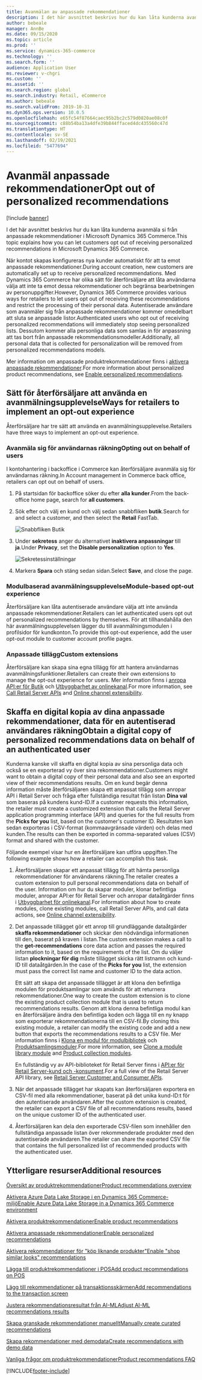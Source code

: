 ```yaml
---
title: Avanmälan av anpassade rekommendationer
description: I det här avsnittet beskrivs hur du kan låta kunderna avanmäla si från anpassade rekommendationer i Microsoft Dynamics 365 Commerce.
author: bebeale
manager: AnnBe
ms.date: 09/15/2020
ms.topic: article
ms.prod: ''
ms.service: dynamics-365-commerce
ms.technology: ''
ms.search.form: ''
audience: Application User
ms.reviewer: v-chgri
ms.custom: ''
ms.assetid: ''
ms.search.region: global
ms.search.industry: Retail, eCommerce
ms.author: bebeale
ms.search.validFrom: 2019-10-31
ms.dyn365.ops.version: 10.0.5
ms.openlocfilehash: e65fc54f87664caec95b2bc2c579d0820ae08c0f
ms.sourcegitcommit: c88b54ba13a4dfe39b844ffaced4dc435560c47d
ms.translationtype: HT
ms.contentlocale: sv-SE
ms.lasthandoff: 02/19/2021
ms.locfileid: "5477694"
---
```

# <a name="opt-out-of-personalized-recommendations"></a><span data-ttu-id="b56c0-103">Avanmäl anpassade rekommendationer</span><span class="sxs-lookup"><span data-stu-id="b56c0-103">Opt out of personalized recommendations</span></span>

[!include [banner](includes/banner.md)]

<span data-ttu-id="b56c0-104">I det här avsnittet beskrivs hur du kan låta kunderna avanmäla si från anpassade rekommendationer i Microsoft Dynamics 365 Commerce.</span><span class="sxs-lookup"><span data-stu-id="b56c0-104">This topic explains how you can let customers opt out of receiving personalized recommendations in Microsoft Dynamics 365 Commerce.</span></span>

<span data-ttu-id="b56c0-105">När kontot skapas konfigureras nya kunder automatiskt för att ta emot anpassade rekommendationer.</span><span class="sxs-lookup"><span data-stu-id="b56c0-105">During account creation, new customers are automatically set up to receive personalized recommendations.</span></span> <span data-ttu-id="b56c0-106">Med Dynamics 365 Commerce har olika sätt för återförsäljare att låta användarna välja att inte ta emot dessa rekommendationer och begränsa bearbetningen av personuppgifter.</span><span class="sxs-lookup"><span data-stu-id="b56c0-106">However, Dynamics 365 Commerce provides various ways for retailers to let users opt out of receiving these recommendations and restrict the processing of their personal data.</span></span> <span data-ttu-id="b56c0-107">Autentiserade användare som avanmäler sig från anpassade rekommendationer kommer omedelbart att sluta se anpassade listor.</span><span class="sxs-lookup"><span data-stu-id="b56c0-107">Authenticated users who opt out of receiving personalized recommendations will immediately stop seeing personalized lists.</span></span> <span data-ttu-id="b56c0-108">Dessutom kommer alla personliga data som samlas in för anpassning att tas bort från anpassade rekommendationsmodeller.</span><span class="sxs-lookup"><span data-stu-id="b56c0-108">Additionally, all personal data that is collected for personalization will be removed from personalized recommendations models.</span></span>

<span data-ttu-id="b56c0-109">Mer information om anpassade produktrekommendationer finns i [aktivera anpassade rekommendationer](personalized-recommendations.md).</span><span class="sxs-lookup"><span data-stu-id="b56c0-109">For more information about personalized product recommendations, see [Enable personalized recommendations](personalized-recommendations.md).</span></span>

## <a name="ways-for-retailers-to-implement-an-opt-out-experience"></a><span data-ttu-id="b56c0-110">Sätt för återförsäljare att använda en avanmälningsupplevelse</span><span class="sxs-lookup"><span data-stu-id="b56c0-110">Ways for retailers to implement an opt-out experience</span></span>

<span data-ttu-id="b56c0-111">Återförsäljare har tre sätt att använda en avanmälningsupplevelse.</span><span class="sxs-lookup"><span data-stu-id="b56c0-111">Retailers have three ways to implement an opt-out experience.</span></span>

### <a name="opting-out-on-behalf-of-users"></a><span data-ttu-id="b56c0-112">Avanmäla sig för användarnas räkning</span><span class="sxs-lookup"><span data-stu-id="b56c0-112">Opting out on behalf of users</span></span>

<span data-ttu-id="b56c0-113">I kontohantering i backoffice i Commerce kan återförsäljare avanmäla sig för användarnas räkning.</span><span class="sxs-lookup"><span data-stu-id="b56c0-113">In Account management in Commerce back office, retailers can opt out on behalf of users.</span></span>

1. <span data-ttu-id="b56c0-114">På startsidan för backoffice söker du efter **alla kunder**.</span><span class="sxs-lookup"><span data-stu-id="b56c0-114">From the back-office home page, search for **all customers**.</span></span>
1. <span data-ttu-id="b56c0-115">Sök efter och välj en kund och välj sedan snabbfliken **butik**.</span><span class="sxs-lookup"><span data-stu-id="b56c0-115">Search for and select a customer, and then select the **Retail** FastTab.</span></span>

    ![Snabbfliken Butik](./media/Disablepersonalizationpart1.png)

1. <span data-ttu-id="b56c0-117">Under **sekretess** anger du alternativet **inaktivera anpassningar** till **ja**.</span><span class="sxs-lookup"><span data-stu-id="b56c0-117">Under **Privacy**, set the **Disable personalization** option to **Yes**.</span></span>

    ![Sekretessinställningar](./media/Disablepersonalizationpart2.png)

1. <span data-ttu-id="b56c0-119">Markera **Spara** och stäng sedan sidan.</span><span class="sxs-lookup"><span data-stu-id="b56c0-119">Select **Save**, and close the page.</span></span>

### <a name="module-based-opt-out-experience"></a><span data-ttu-id="b56c0-120">Modulbaserad avanmälningsupplevelse</span><span class="sxs-lookup"><span data-stu-id="b56c0-120">Module-based opt-out experience</span></span>

<span data-ttu-id="b56c0-121">Återförsäljare kan låta autentiserade användare välja att inte använda anpassade rekommendationer.</span><span class="sxs-lookup"><span data-stu-id="b56c0-121">Retailers can let authenticated users opt out of personalized recommendations by themselves.</span></span> <span data-ttu-id="b56c0-122">För att tillhandahålla den här avanmälningsupplevelsen lägger du till avanmälningsmodulen i profilsidor för kundkonton.</span><span class="sxs-lookup"><span data-stu-id="b56c0-122">To provide this opt-out experience, add the user opt-out module to customer account profile pages.</span></span>

### <a name="custom-extensions"></a><span data-ttu-id="b56c0-123">Anpassade tillägg</span><span class="sxs-lookup"><span data-stu-id="b56c0-123">Custom extensions</span></span>

<span data-ttu-id="b56c0-124">Återförsäljare kan skapa sina egna tillägg för att hantera användarnas avanmälningsfunktioner.</span><span class="sxs-lookup"><span data-stu-id="b56c0-124">Retailers can create their own extensions to manage the opt-out experience for users.</span></span> <span data-ttu-id="b56c0-125">Mer information finns i [anropa API:er för Butik](e-commerce-extensibility/call-retail-server-apis.md) och [Utbyggbarhet av onlinekanal](e-commerce-extensibility/overview.md).</span><span class="sxs-lookup"><span data-stu-id="b56c0-125">For more information, see [Call Retail Server APIs](e-commerce-extensibility/call-retail-server-apis.md) and [Online channel extensibility](e-commerce-extensibility/overview.md).</span></span>

## <a name="obtain-a-digital-copy-of-personalized-recommendations-data-on-behalf-of-an-authenticated-user"></a><span data-ttu-id="b56c0-126">Skaffa en digital kopia av dina anpassade rekommendationer, data för en autentiserad användares räkning</span><span class="sxs-lookup"><span data-stu-id="b56c0-126">Obtain a digital copy of personalized recommendations data on behalf of an authenticated user</span></span>

<span data-ttu-id="b56c0-127">Kunderna kanske vill skaffa en digital kopia av sina personliga data och också se en exporterad vy över sina rekommendationer.</span><span class="sxs-lookup"><span data-stu-id="b56c0-127">Customers might want to obtain a digital copy of their personal data and also see an exported view of their recommendations results.</span></span> <span data-ttu-id="b56c0-128">Om en kund begär denna information måste återförsäljaren skapa ett anpassat tillägg som anropar API i Retail Server och fråga efter fullständiga resultat från listan **Dina val** som baseras på kundens kund-ID.</span><span class="sxs-lookup"><span data-stu-id="b56c0-128">If a customer requests this information, the retailer must create a customized extension that calls the Retail Server application programming interface (API) and queries for the full results from the **Picks for you** list, based on the customer's customer ID.</span></span> <span data-ttu-id="b56c0-129">Resultaten kan sedan exporteras i CSV-format (kommaavgränsade värden) och delas med kunden.</span><span class="sxs-lookup"><span data-stu-id="b56c0-129">The results can then be exported in comma-separated values (CSV) format and shared with the customer.</span></span>

<span data-ttu-id="b56c0-130">Följande exempel visar hur en återförsäljare kan utföra uppgiften.</span><span class="sxs-lookup"><span data-stu-id="b56c0-130">The following example shows how a retailer can accomplish this task.</span></span>

1. <span data-ttu-id="b56c0-131">Återförsäljaren skapar ett anpassat tillägg för att hämta personliga rekommendationer för användarens räkning.</span><span class="sxs-lookup"><span data-stu-id="b56c0-131">The retailer creates a custom extension to pull personal recommendations data on behalf of the user.</span></span> <span data-ttu-id="b56c0-132">Information om hur du skapar moduler, klonar befintliga moduler, anropar API:er för Retail Server och anropar dataåtgärder finns i [Utbyggbarhet för onlinekanal](e-commerce-extensibility/overview.md).</span><span class="sxs-lookup"><span data-stu-id="b56c0-132">For information about how to create modules, clone existing modules, call Retail Server APIs, and call data actions, see [Online channel extensibility](e-commerce-extensibility/overview.md).</span></span>
2. <span data-ttu-id="b56c0-133">Det anpassade tillägget gör ett anrop till grundläggande dataåtgärder **skaffa rekommendationer** och skickar den nödvändiga informationen till den, baserat på kraven i listan.</span><span class="sxs-lookup"><span data-stu-id="b56c0-133">The custom extension makes a call to the **get-recommendations** core data action and passes the required information to it, based on the requirements of the list.</span></span> <span data-ttu-id="b56c0-134">Om du väljer listan **plockningar för dig** måste tillägget skicka rätt listnamn och kund-ID till dataåtgärden.</span><span class="sxs-lookup"><span data-stu-id="b56c0-134">In the case of the **Picks for you** list, the extension must pass the correct list name and customer ID to the data action.</span></span>

    <span data-ttu-id="b56c0-135">Ett sätt att skapa det anpassade tillägget är att klona den befintliga modulen för produktsamlingar som används för att returnera rekommendationer.</span><span class="sxs-lookup"><span data-stu-id="b56c0-135">One way to create the custom extension is to clone the existing product collection module that is used to return recommendations results.</span></span> <span data-ttu-id="b56c0-136">Genom att klona denna befintliga modul kan en återförsäljare ändra den befintliga koden och lägga till en ny knapp som exporterar rekommendationerna till en CSV-fil.</span><span class="sxs-lookup"><span data-stu-id="b56c0-136">By cloning this existing module, a retailer can modify the existing code and add a new button that exports the recommendations results to a CSV file.</span></span> <span data-ttu-id="b56c0-137">Mer information finns i [Klona en modul för modulbibliotek](e-commerce-extensibility/clone-starter-module.md) och [Produktsamlingsmoduler](product-collection-module-overview.md).</span><span class="sxs-lookup"><span data-stu-id="b56c0-137">For more information, see [Clone a module library module](e-commerce-extensibility/clone-starter-module.md) and [Product collection modules](product-collection-module-overview.md).</span></span>

    <span data-ttu-id="b56c0-138">En fullständig vy av API-biblioteket för Retail Server finns i [API:er för Retail Server-kund och -konsument](dev-itpro/retail-server-customer-consumer-api.md).</span><span class="sxs-lookup"><span data-stu-id="b56c0-138">For a full view of the Retail Server API library, see [Retail Server Customer and Consumer APIs](dev-itpro/retail-server-customer-consumer-api.md).</span></span>

3. <span data-ttu-id="b56c0-139">När det anpassade tillägget har skapats kan återförsäljaren exportera en CSV-fil med alla rekommendationer, baserat på det unika kund-ID:t för den autentiserade användaren.</span><span class="sxs-lookup"><span data-stu-id="b56c0-139">After the custom extension is created, the retailer can export a CSV file of all recommendations results, based on the unique customer ID of the authenticated user.</span></span>
4. <span data-ttu-id="b56c0-140">Återförsäljaren kan dela den exporterade CSV-filen som innehåller den fullständiga anpassade listan över rekommenderade produkter med den autentiserade användaren.</span><span class="sxs-lookup"><span data-stu-id="b56c0-140">The retailer can share the exported CSV file that contains the full personalized list of recommended products with the authenticated user.</span></span>

## <a name="additional-resources"></a><span data-ttu-id="b56c0-141">Ytterligare resurser</span><span class="sxs-lookup"><span data-stu-id="b56c0-141">Additional resources</span></span>

[<span data-ttu-id="b56c0-142">Översikt av produktrekommendationer</span><span class="sxs-lookup"><span data-stu-id="b56c0-142">Product recommendations overview</span></span>](product-recommendations.md)

[<span data-ttu-id="b56c0-143">Aktivera Azure Data Lake Storage i en Dynamics 365 Commerce-miljö</span><span class="sxs-lookup"><span data-stu-id="b56c0-143">Enable Azure Data Lake Storage in a Dynamics 365 Commerce environment</span></span>](enable-adls-environment.md)

[<span data-ttu-id="b56c0-144">Aktivera produktrekommendationer</span><span class="sxs-lookup"><span data-stu-id="b56c0-144">Enable product recommendations</span></span>](enable-product-recommendations.md)

[<span data-ttu-id="b56c0-145">Aktivera anpassade rekommendationer</span><span class="sxs-lookup"><span data-stu-id="b56c0-145">Enable personalized recommendations</span></span>](personalized-recommendations.md)

[<span data-ttu-id="b56c0-146">Aktivera rekommendationer för "köp liknande produkter"</span><span class="sxs-lookup"><span data-stu-id="b56c0-146">Enable "shop similar looks" recommendations</span></span>](shop-similar-looks.md)

[<span data-ttu-id="b56c0-147">Lägga till produktrekommendationer i POS</span><span class="sxs-lookup"><span data-stu-id="b56c0-147">Add product recommendations on POS</span></span>](product.md)

[<span data-ttu-id="b56c0-148">Lägg till rekommendationer på transaktionsskärmen</span><span class="sxs-lookup"><span data-stu-id="b56c0-148">Add recommendations to the transaction screen</span></span>](add-recommendations-control-pos-screen.md)

[<span data-ttu-id="b56c0-149">Justera rekommendationsresultat från AI-ML</span><span class="sxs-lookup"><span data-stu-id="b56c0-149">Adjust AI-ML recommendations results</span></span>](modify-product-recommendation-results.md)

[<span data-ttu-id="b56c0-150">Skapa granskade rekommendationer manuellt</span><span class="sxs-lookup"><span data-stu-id="b56c0-150">Manually create curated recommendations</span></span>](create-editorial-recommendation-lists.md)

[<span data-ttu-id="b56c0-151">Skapa rekommendationer med demodata</span><span class="sxs-lookup"><span data-stu-id="b56c0-151">Create recommendations with demo data</span></span>](product-recommendations-demo-data.md)

[<span data-ttu-id="b56c0-152">Vanliga frågor om produktrekommendationer</span><span class="sxs-lookup"><span data-stu-id="b56c0-152">Product recommendations FAQ</span></span>](faq-recommendations.md)


[!INCLUDE[footer-include](../includes/footer-banner.md)]
